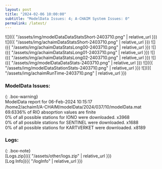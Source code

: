 ```yaml
---
layout: post
title: "2024-02-06 10:00:00"
subtitle: "ModelData Issues: 4; A-CHAIM System Issues: 0"
permalink: /latest/
---
```


![]({{ "/assets/img/modelDataDataStatsShort-2403710.png" | relative_url }})
![]({{ "/assets/img/achaimDataStatsShort-2403710.png" | relative_url }})
![]({{ "/assets/img/achaimDataStatsLong00-2403710.png" | relative_url }})
![]({{ "/assets/img/achaimDataStatsLong01-2403710.png" | relative_url }})
![]({{ "/assets/img/achaimDataStatsLong02-2403710.png" | relative_url }})
![]({{ "/assets/img/modelDataDataStats-2403710.png" | relative_url }})
![]({{ "/assets/img/modelDataStationStats-2403710.png" | relative_url }})
![]({{ "/assets/img/achaimRunTime-2403710.png" | relative_url }})


### ModelData Issues:  
  
{: .box-warning}  
 ModelData report for 06-Feb-2024 10:15:17   
 /home2/achaim1/A-CHAIM/modelData/2024/037/10/modelData.mat   
 69.6336% of RIO absoprtion values are finite   
 0% of all possible stations for IONO were downloaded. x3968   
 0% of all possible stations for SENTINEL were downloaded. x1688   
 0% of all possible stations for KARTVERKET were downloaded. x8189   
  


### Logs:  
  
{: .box-note}  
[Logs.zip]({{ "/assets/other/logs.zip" | relative_url }})  
[Log Info]({{ "/logInfo" | relative_url }})  
